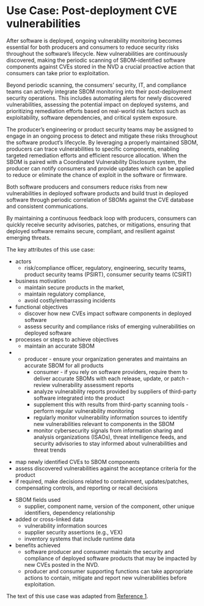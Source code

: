 # Use Case: Post-deployment CVE vulnerabilities 

After software is deployed, ongoing vulnerability monitoring becomes essential for  both producers and consumers 
to reduce security risks throughout the software’s lifecycle. 
New vulnerabilities are continuously discovered, 
making the periodic scanning of SBOM-identified software components against CVEs stored in the NVD a crucial 
proactive action that consumers can take prior to exploitation. 

Beyond periodic scanning, the consumers’ security, IT, and compliance teams can actively integrate 
SBOM monitoring into their post-deployment security operations. 
This includes automating alerts for newly discovered vulnerabilities, assessing the potential impact on deployed systems, 
and prioritizing remediation efforts based on real-world risk factors such as exploitability, software dependencies, and critical system exposure. 

The producer’s engineering or product security teams may be assigned to engage in an ongoing process to detect and 
mitigate these risks throughout the software product’s lifecycle. 
By leveraging a properly maintained SBOM, 
producers can trace vulnerabilities to specific components, 
enabling targeted remediation efforts and efficient resource allocation. 
When the SBOM is paired with a Coordinated Vulnerability Disclosure system, 
the producer can notify consumers and provide updates which can be applied to reduce or eliminate the chance of exploit in the software or firmware. 

Both software producers and consumers reduce risks from new vulnerabilities 
in deployed software products and build trust in deployed software through periodic correlation of SBOMs 
against the CVE database and consistent communications. 

By maintaining a continuous feedback loop with producers, 
consumers can quickly receive security advisories, patches, or mitigations, 
ensuring that deployed software remains secure, compliant, and resilient against emerging threats.

The key attributes of this use case:

* actors
   - risk/compliance officer, regulatory, engineering, security teams, product security teams (PSIRT), consumer security teams (CSIRT)
* business motivation
   - maintain secure products in the market, 
   - maintain regulatory compliance, 
   - avoid costly/embarrassing incidents
* functional objectives
   - discover how new CVEs impact software components in deployed software
   - assess security and compliance risks of emerging vulnerabilities on deployed software
* processes or steps to achieve objectives
   - maintain an accurate SBOM
*   - producer - ensure your organization generates and maintains an accurate SBOM for all products
      + consumer - if you rely on software providers, require them to deliver accurate SBOMs with each release, update, or patch
   -review vulnerability assessment reports
      + analyze vulnerability reports provided by suppliers of third-party software integrated into the product
      + supplement this with results from third-party scanning tools
   -perform regular vulnerability monitoring
      + regularly monitor vulnerability information sources to identify new vulnerabilities relevant to components in the SBOM 
      + monitor cybersecurity signals from information sharing and analysis organizations (ISAOs), threat intelligence feeds, and security advisories to stay informed about vulnerabilities and threat trends
   - map newly identified CVEs to SBOM components
   - assess discovered vulnerabilities against the acceptance criteria for the product
   - if required, make decisions related to containment, updates/patches, compensating controls, and reporting or recall decisions
* SBOM fields used
   - supplier, component name, version of the component, other unique identifiers, dependency relationship
* added or cross-linked data
   - vulnerability information sources
   - supplier security assertions (e.g., VEX) 
   - inventory systems that include runtime data
* benefits achieved
   - software producer and consumer maintain the security and compliance of deployed software products that may be impacted by new CVEs posted in the NVD.
   - producer and consumer supporting functions can take appropriate actions to contain, mitigate and report new vulnerabilities before exploitation.

The text of this use case was adapted from [Reference 1](./README.md#references).

